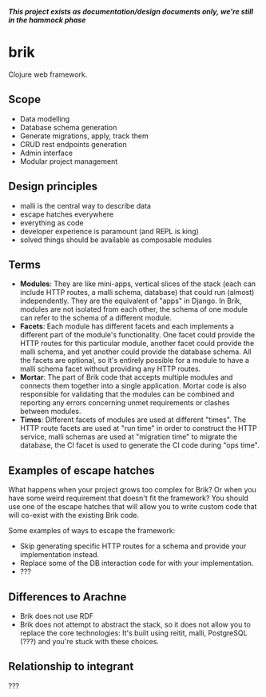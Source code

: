 ***This project exists as documentation/design documents only, we're still in the hammock phase***

# brik

Clojure web framework.

## Scope

* Data modelling
* Database schema generation
* Generate migrations, apply, track them
* CRUD rest endpoints generation
* Admin interface
* Modular project management

## Design principles

* malli is the central way to describe data
* escape hatches everywhere
* everything as code
* developer experience is paramount (and REPL is king)
* solved things should be available as composable modules

## Terms

* **Modules**: They are like mini-apps, vertical slices of the stack (each can
  include HTTP routes, a malli schema, database) that could run (almost)
  independently. They are the equivalent of "apps" in Django. In Brik, modules
  are not isolated from each other, the schema of one module can refer to the
  schema of a different module.
* **Facets**: Each module has different facets and each implements a different
  part of the module's functionality. One facet could provide the HTTP routes
  for this particular module, another facet could provide the malli schema, and
  yet another could provide the database schema. All the facets are optional, so
  it's entirely possible for a module to have a malli schema facet without
  providing any HTTP routes.
* **Mortar**: The part of Brik code that accepts multiple modules and connects
  them together into a single application. Mortar code is also responsible for
  validating that the modules can be combined and reporting any errors
  concerning unmet requirements or clashes between modules.
* **Times**: Different facets of modules are used at different "times". The HTTP
  route facets are used at "run time" in order to construct the HTTP service,
  malli schemas are used at "migration time" to migrate the database, the CI
  facet is used to generate the CI code during "ops time".

## Examples of escape hatches

What happens when your project grows too complex for Brik? Or when you have some
weird requirement that doesn't fit the framework? You should use one of the
escape hatches that will allow you to write custom code that will co-exist with
the existing Brik code.

Some examples of ways to escape the framework:

* Skip generating specific HTTP routes for a schema and provide your
  implementation instead.
* Replace some of the DB interaction code for with your implementation.
* ???

## Differences to Arachne

* Brik does not use RDF
* Brik does not attempt to abstract the stack, so it does not allow you to
  replace the core technologies: It's built using reitit, malli, PostgreSQL
  (???) and you're stuck with these choices.

## Relationship to integrant

???
